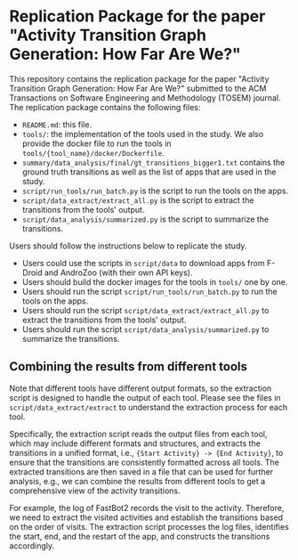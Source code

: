 # Replication Package for the paper "Activity Transition Graph Generation: How Far Are We?"

This repository contains the replication package for the paper "Activity Transition Graph Generation: How Far Are We?" submitted to the ACM Transactions on Software Engineering and Methodology (TOSEM) journal. The replication package contains the following files:

- `README.md`: this file.
- `tools/`: the implementation of the tools used in the study. We also provide the docker file to run the tools in `tools/{tool_name}/docker/Dockerfile`.
- `summary/data_analysis/final/gt_transitions_bigger1.txt` contains the ground truth transitions as well as the list of apps that are used in the study.
- `script/run_tools/run_batch.py` is the script to run the tools on the apps.
- `script/data_extract/extract_all.py` is the script to extract the transitions from the tools' output.
- `script/data_analysis/summarized.py` is the script to summarize the transitions.

Users should follow the instructions below to replicate the study.
- Users could use the scripts in `script/data` to download apps from F-Droid and AndroZoo (with their own API keys).
- Users should build the docker images for the tools in `tools/` one by one.
- Users should run the script `script/run_tools/run_batch.py` to run the tools on the apps.
- Users should run the script `script/data_extract/extract_all.py` to extract the transitions from the tools' output.
- Users should run the script `script/data_analysis/summarized.py` to summarize the transitions.

## Combining the results from different tools

Note that different tools have different output formats, so the extraction script is designed to handle the output of each tool. Please see the files in `script/data_extract/extract` to understand the extraction process for each tool.

Specifically, the extraction script reads the output files from each tool, which may include different formats and structures, and extracts the transitions in a unified format, i.e., `{Start Activity} -> {End Activity}`, to ensure that the transitions are consistently formatted across all tools.
The extracted transitions are then saved in a file that can be used for further analysis, e.g., we can combine the results from different tools to get a comprehensive view of the activity transitions.

For example, the log of FastBot2 records the visit to the activity. Therefore, we need to extract the visited activities and establish the transitions based on the order of visits. The extraction script processes the log files, identifies the start, end, and the restart of the app, and constructs the transitions accordingly.